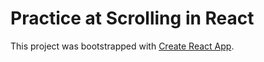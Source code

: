 # Practice at Scrolling in React

This project was bootstrapped with [Create React App](https://github.com/facebook/create-react-app).